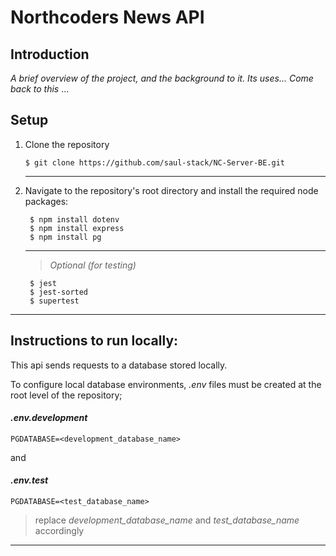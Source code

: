  Northcoders News API
=========

Introduction
------------

*A brief overview of the project, and the background to it. Its uses... Come back to this* ... 

Setup
------------

1.  Clone the repository

        $ git clone https://github.com/saul-stack/NC-Server-BE.git

    ---

2. Navigate to the repository's root directory and install the required node packages:

        $ npm install dotenv
        $ npm install express
        $ npm install pg
    ---

    >*Optional (for testing)*  

        $ jest
        $ jest-sorted
        $ supertest
----

## Instructions to run locally:

This api sends requests to a database stored locally.

To configure local database environments, *.env* files must be created at the root level of the repository;

#### *.env.development*
    PGDATABASE=<development_database_name>

and 

#### *.env.test*
    PGDATABASE=<test_database_name>

>replace *development_database_name* and *test_database_name* accordingly

****
